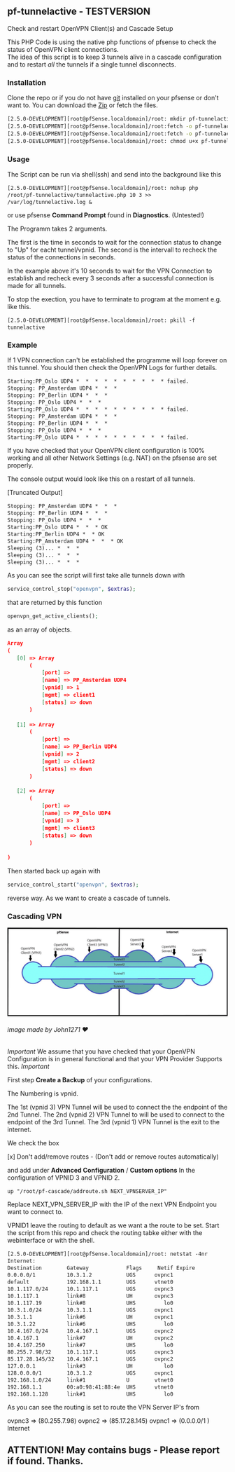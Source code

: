## pf-tunnelactive - TESTVERSION 
Check and restart OpenVPN Client(s) and Cascade Setup

This PHP Code is using the native php functions of pfsense to check the status of OpenVPN client connections.  
The idea of this script is to keep 3 tunnels alive in a cascade configuration and to restart *all* the tunnels 
if a single tunnel disconnects.

### Installation

Clone the repo or if you do not have [git](https://docs.netgate.com/pfsense/en/latest/recipes/freebsd-pkg-repo.html) installed on
your pfsense or don't want to. You can download the [Zip](https://github.com/ddowse/pf-tunnelactive/archive/main.zip) or fetch the
files.

```bash
[2.5.0-DEVELOPMENT][root@pfSense.localdomain]/root: mkdir pf-tunnelactive
[2.5.0-DEVELOPMENT][root@pfSense.localdomain]/root:fetch -o pf-tunnelactive/ https://raw.githubusercontent.com/ddowse/pf-tunnelactive/main/addroute.sh
[2.5.0-DEVELOPMENT][root@pfSense.localdomain]/root:fetch -o pf-tunnelactive/ https://raw.githubusercontent.com/ddowse/pf-tunnelactive/main/tunnelactive.php
[2.5.0-DEVELOPMENT][root@pfSense.localdomain]/root: chmod u+x pf-tunnelactive/main/addroute.sh
```


### Usage
The Script can be run via shell(ssh) and send into the background like this

```
[2.5.0-DEVELOPMENT][root@pfSense.localdomain]/root: nohup php /root/pf-tunnelactive/tunnelactive.php 10 3 >> /var/log/tunnelactive.log &
```

or use pfsense **Command Prompt** found in **Diagnostics**. (Untested!)

The Programm takes 2 arguments. 

The first is the time in seconds to wait for the connection status to change to "Up" for eacht tunnel/vpnid.
The second is the intervall to recheck the status of the connections in seconds.

In the example above it's 10 seconds to wait for the VPN Connection to establish and recheck every 3 seconds after
a successful connection is made for all tunnels.

To stop the exection, you have to terminate to program at the moment e.g. like this.

```
[2.5.0-DEVELOPMENT][root@pfSense.localdomain]/root: pkill -f tunnelactive 
```

### Example 

If 1 VPN connection can't be established the programme will loop forever on this tunnel. 
You should then check the OpenVPN Logs for further details. 

```
Starting:PP_Oslo UDP4 *  *  *  *  *  *  *  *  *  * failed.
Stopping: PP_Amsterdam UDP4 *  *  * 
Stopping: PP_Berlin UDP4 *  *  * 
Stopping: PP_Oslo UDP4 *  *  * 
Starting:PP_Oslo UDP4 *  *  *  *  *  *  *  *  *  * failed.
Stopping: PP_Amsterdam UDP4 *  *  * 
Stopping: PP_Berlin UDP4 *  *  * 
Stopping: PP_Oslo UDP4 *  *  * 
Starting:PP_Oslo UDP4 *  *  *  *  *  *  *  *  *  * failed.
```

If you have checked that your OpenVPN client configuration is 100% working and all other Network Settings (e.g. NAT) on the pfsense are set properly.

The console output would look like this on a restart of all tunnels.

[Truncated Output]
```
Stopping: PP_Amsterdam UDP4 *  *  * 
Stopping: PP_Berlin UDP4 *  *  * 
Stopping: PP_Oslo UDP4 *  *  * 
Starting:PP_Oslo UDP4 *  *  * OK
Starting:PP_Berlin UDP4 *  * OK
Starting:PP_Amsterdam UDP4 *  *  * OK
Sleeping (3)... *  *  * 
Sleeping (3)... *  *  * 
Sleeping (3)... *  *  * 

```

As you can see the script will first take alle tunnels down with 

```php
service_control_stop("openvpn", $extras);
```

that are returned by this function 

```php
openvpn_get_active_clients();
```
as an array of objects.

 ```json
 Array
(
    [0] => Array
        (
            [port] => 
            [name] => PP_Amsterdam UDP4
            [vpnid] => 1
            [mgmt] => client1
            [status] => down
        )

    [1] => Array
        (
            [port] => 
            [name] => PP_Berlin UDP4
            [vpnid] => 2
            [mgmt] => client2
            [status] => down
        )

    [2] => Array
        (
            [port] => 
            [name] => PP_Oslo UDP4
            [vpnid] => 3
            [mgmt] => client3
            [status] => down
        )

)
```
Then started back up again with

```php
service_control_start("openvpn", $extras);
```

reverse way. As we want to create a cascade of tunnels.

### Cascading VPN


![imageoftunnels](cascade_tunnels.png)
###### image made by John1271 :heart: 

*Important* We assume that you have checked that your OpenVPN Configuration is in general functional and
that your VPN Provider Supports this. *Important*

First step **Create a Backup** of your configurations. 

The Numbering is vpnid. 

The 1st (vpnid 3) VPN Tunnel  will be used to connect the the endpoint of the 2nd Tunnel.
The 2nd (vpnid 2) VPN Tunnel to will be used to connect to the endpoint of the 3rd Tunnel.
The 3rd (vpnid 1) VPN Tunnel is the exit to the internet. 

We check the box 

[x] Don't add/remove routes - (Don't add or remove routes automatically)

and add under **Advanced Configuration** / **Custom options** In the configuration of VPNID 3 
and VPNID 2. 

```
up "/root/pf-cascade/addroute.sh NEXT_VPNSERVER_IP"
```
Replace NEXT_VPN_SERVER_IP with the IP of the next VPN Endpoint you want to connect to.



VPNID1 leave the routing to default as we want a the route to be set.
Start the script from this repo and check the routing tabke either with the webinterface or with
the shell.

```
[2.5.0-DEVELOPMENT][root@pfSense.localdomain]/root: netstat -4nr
Internet:
Destination        Gateway            Flags     Netif Expire
0.0.0.0/1          10.3.1.2           UGS      ovpnc1
default            192.168.1.1        UGS      vtnet0
10.1.117.0/24      10.1.117.1         UGS      ovpnc3
10.1.117.1         link#8             UH       ovpnc3
10.1.117.19        link#8             UHS         lo0
10.3.1.0/24        10.3.1.1           UGS      ovpnc1
10.3.1.1           link#6             UH       ovpnc1
10.3.1.22          link#6             UHS         lo0
10.4.167.0/24      10.4.167.1         UGS      ovpnc2
10.4.167.1         link#7             UH       ovpnc2
10.4.167.250       link#7             UHS         lo0
80.255.7.98/32     10.1.117.1         UGS      ovpnc3
85.17.28.145/32    10.4.167.1         UGS      ovpnc2
127.0.0.1          link#3             UH          lo0
128.0.0.0/1        10.3.1.2           UGS      ovpnc1
192.168.1.0/24     link#1             U        vtnet0
192.168.1.1        00:a0:98:41:88:4e  UHS      vtnet0
192.168.1.128      link#1             UHS         lo0
```

As you can see the routing is set to route the VPN Server IP's from 

ovpnc3 => (80.255.7.98) ovpnc2 => (85.17.28.145) ovpnc1 => (0.0.0.0/1 ) Internet

## ATTENTION! May contains bugs - Please report if found. Thanks. 

